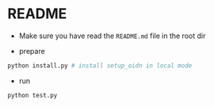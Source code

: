 # README
+ Make sure you have read the `README.md` file in the root dir

+ prepare

```bash
python install.py # install setup_oidn in local mode 
```

+ run
```bash
python test.py
```